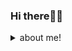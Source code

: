 ### Hi there👋🏻

<!--
**FatemeZamanian/FatemeZamanian** is a ✨ _special_ ✨ repository because its `README.md` (this file) appears on your GitHub profile.

Here are some ideas to get you started:

- 🔭 I’m currently working on ...
- 🌱 I’m currently learning ...
- 👯 I’m looking to collaborate on ...
- 🤔 I’m looking for help with ...
- 💬 Ask me about ...
- 📫 How to reach me: ...
- 😄 Pronouns: ...
- ⚡ Fun fact: ...
-->
<details>
  <summary>about me!</summary>
  <br>

  - Here is my resume 👉🏻 **[My Linkedin](https://www.linkedin.com/in/fatemezamanian)**.

  - I now teach python programming at the Rashed Institute 👩🏻‍🏫

  - And I read about deep learning 👩🏻‍💻

  
  [![Top Langs](https://github-readme-stats.vercel.app/api/top-langs/?username=FatemeZamanian&layout=compact)](https://github.com/FatemeZamanian/github-readme-stats)
[![github stats](https://github-readme-stats.vercel.app/api?username=FatemeZamanian)](https://github.com/anuraghazra/github-readme-stats)
</details>
